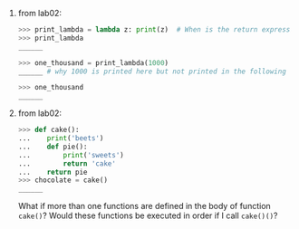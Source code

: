 1. from lab02:
    ```python
    >>> print_lambda = lambda z: print(z)  # When is the return expression of a lambda expression executed?
    >>> print_lambda
    ______

    >>> one_thousand = print_lambda(1000) 
    ______ # why 1000 is printed here but not printed in the following statement?

    >>> one_thousand 
    ______
    ```
    
2. from lab02:
    ```python
    >>> def cake():
    ...    print('beets')
    ...    def pie():
    ...        print('sweets')
    ...        return 'cake'
    ...    return pie
    >>> chocolate = cake()
    ______

    ```

    What if more than one functions are defined in the body of function `cake()`? Would these functions be executed in order if I call `cake()()`?
